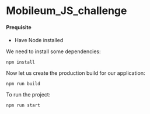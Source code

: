 # Mobileum_JS_challenge

#### Prequisite

- Have Node installed

We need to install some dependencies:

```
npm install
``` 

Now let us create the production build for our application:

```
npm run build
``` 

To run the project:
```
npm run start
``` 
